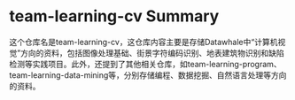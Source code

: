 # team-learning-cv Summary

这个仓库名是team-learning-cv，这仓库内容主要是存储Datawhale中“计算机视觉”方向的资料，包括图像处理基础、街景字符编码识别、地表建筑物识别和缺陷检测等实践项目。此外，还提到了其他相关仓库，如team-learning-program、team-learning-data-mining等，分别存储编程、数据挖掘、自然语言处理等方向的资料。